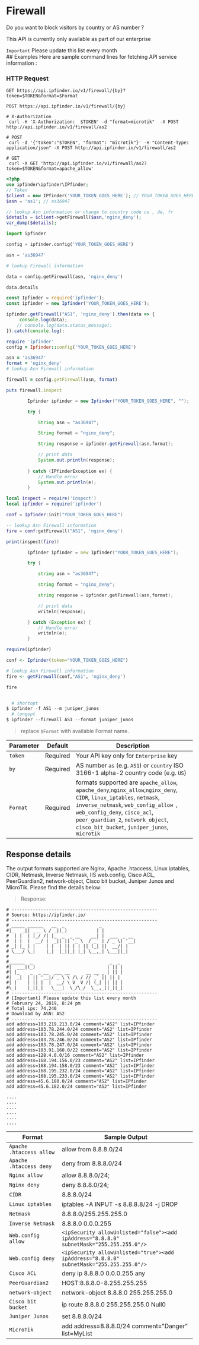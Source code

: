 # Firewall
Do you want to block visitors by country or  AS number ?

This API is currently only available as part of our enterprise


<aside class="notice">
<code>Important</code>  Please update this list every month
</aside>
## Examples
Here are sample command lines for fetching API service information :

### HTTP Request

`GET https://api.ipfinder.io/v1/firewall/{by}?token=$TOKEN&format=$Format`

`POST https://api.ipfinder.io/v1/firewall/{by}`

```shell
# X-Authorization
 curl -H 'X-Authorization:  $TOKEN' -d "format=microtik"  -X POST http://api.ipfinder.io/v1/firewall/as2

# POST
 curl -d '{"token":"$TOKEN", "format": "microtik"}' -H "Content-Type: application/json" -X POST http://api.ipfinder.io/v1/firewall/as2

# GET 
 curl -X GET 'http://api.ipfinder.io/v1/firewall/as2?token=$TOKEN&format=apache_allow'
```

```php
<?php
use ipfinder\ipfinder\IPfinder;
// Token
$client = new IPfinder('YOUR_TOKEN_GOES_HERE'); // YOUR_TOKEN_GOES_HERE
$asn = 'as1'; // as36947

// lookup Asn information or change to country code us , de, fr
$details = $client->getFirewall($asn,'nginx_deny');
var_dump($details);
```

```python
import ipfinder

config = ipfinder.config('YOUR_TOKEN_GOES_HERE')

asn = 'as36947'

# lookup Firewall information

data = config.getFirewall(asn, 'nginx_deny')

data.details
```

```javascript
const Ipfinder = require('ipfinder');
const ipfinder = new Ipfinder('YOUR_TOKEN_GOES_HERE');

ipfinder.getFirewall("AS1", 'nginx_deny').then(data => {
     console.log(data);
    // console.log(data.status_message);
}).catch(console.log);
```

```ruby
require 'ipfinder'
config = Ipfinder::config('YOUR_TOKEN_GOES_HERE')

asn = 'as36947'
format = 'nginx_deny'
# lookup Asn Firewall information

firewall = config.getFirewall(asn, format)

puts firewall.inspect
```

```java
        Ipfinder ipfinder = new Ipfinder("YOUR_TOKEN_GOES_HERE", "");

        try {

            String asn = "as36947";

            String format = "nginx_deny";

            String response = ipfinder.getFirewall(asn,format);

            // print data
            System.out.println(response);
            
        } catch (IPfinderException ex) {
            // Handle error
            System.out.println(e);
        }
```

```lua
local inspect = require('inspect')
local ipfinder = require('ipfinder')

conf = Ipfinder:init("YOUR_TOKEN_GOES_HERE")

-- lookup Asn Firewall information
fire = conf:getFirewall("AS1", 'nginx_deny')

print(inspect(fire))
```

```d
        Ipfinder ipfinder = new Ipfinder("YOUR_TOKEN_GOES_HERE");

        try {

            string asn = "as36947";

            string format = "nginx_deny";

            string response = ipfinder.getFirewall(asn,format);

            // print data
            writeln(response);

        } catch (Exception ex) {
            // Handle error
            writeln(e);
        }
```

```r
require(ipfinder)

conf <- Ipfinder(token="YOUR_TOKEN_GOES_HERE")

# lookup Asn Firewall information
fire <- getFirewall(conf,"AS1", 'nginx_deny')

fire
```

```powershell

  # shortopt
$ ipfinder -f AS1 --m juniper_junos
  # longopt
$ ipfinder --firewall AS1 --format juniper_junos

```

>  replace `$Format` with available Format name.

Parameter | Default | Description
--------- | ------- | -----------
`token`   | Required | Your API key only for `Enterprise` key
`by`      | Required | AS number `as` (e.g. `AS1`) or `country` ISO 3166-1 alpha-2 country code (e.g. `US`)
`Format`  | Required | formats supported are `apache_allow`, `apache_deny`,`nginx_allow`,`nginx_deny`, `CIDR`, `linux_iptables`, `netmask`, `inverse_netmask`, `web_config_allow `, `web_config_deny`, `cisco_acl`, `peer_guardian_2`, `network_object`, `cisco_bit_bucket`, `juniper_junos`, `microtik`


## Response  details
The output formats supported are Nginx, Apache .htaccess, Linux iptables, CIDR, Netmask, Inverse Netmask, IIS web.config, Cisco ACL, PeerGuardian2, network-object, Cisco bit bucket, Juniper Junos and MicroTik. Please find the details below:

>  Response:

```
# -------------------------------------------------------
# Source: https://ipfinder.io/
# -------------------------------------------------------
# _____ ______   __  _             _
#|_   _|| ___ \ / _|(_)           | |
#  | |  | |_/ /| |_  _  _ __    __| |  ___  _ __
#  | |  |  __/ |  _|| || '_ \  / _` | / _ \| '__|
# _| |_ | |    | |  | || | | || (_| ||  __/| |
# \___/ \_|    |_|  |_||_| |_| \__,_| \___||_|
#
#______  _                             _  _
#|  ___|(_)                           | || |
#| |_    _  _ __  ___ __      __ __ _ | || |
#|  _|  | || '__|/ _ \ \ /\ / // _` || || |
#| |    | || |  |  __/ \ V  V /| (_| || || |
#\_|    |_||_|   \___|  \_/\_/  \__,_||_||_|
# -------------------------------------------------------
# [Important] Please update this list every month
# February 24, 2019, 8:24 pm
# Total ips: 74,240
# Download by ASN: AS2
# -------------------------------------------------------
add address=103.219.213.0/24 comment="AS2" list=IPfinder
add address=103.78.244.0/24 comment="AS2" list=IPfinder
add address=103.78.245.0/24 comment="AS2" list=IPfinder
add address=103.78.246.0/24 comment="AS2" list=IPfinder
add address=103.78.247.0/24 comment="AS2" list=IPfinder
add address=103.91.160.0/22 comment="AS2" list=IPfinder
add address=128.4.0.0/16 comment="AS2" list=IPfinder
add address=168.194.156.0/23 comment="AS2" list=IPfinder
add address=168.194.158.0/23 comment="AS2" list=IPfinder
add address=168.195.232.0/24 comment="AS2" list=IPfinder
add address=168.195.233.0/24 comment="AS2" list=IPfinder
add address=45.6.180.0/24 comment="AS2" list=IPfinder
add address=45.6.182.0/24 comment="AS2" list=IPfinder

....
....
....
....
....
....
```

Format                   | Sample Output
---------                |  -----------          |
`Apache .htaccess allow `| allow from 8.8.8.0/24 |
`Apache .htaccess deny  `| deny from 8.8.8.0/24  |
`Nginx allow`            | allow 8.8.8.0/24;     |
`Nginx deny`             | deny 8.8.8.0/24;      |
`CIDR`                   | 8.8.8.0/24            |
`Linux iptables `        | iptables -A INPUT -s 8.8.8.8/24 -j DROP  |
`Netmask`                | 8.8.8.0/255.255.255.0 |
`Inverse Netmask  `      | 8.8.8.0 0.0.0.255     |
`Web.config allow `      | `<ipSecurity allowUnlisted="false"><add ipAddress="8.8.8.0" subnetMask="255.255.255.0"/>` |
`Web.config deny  `      | `<ipSecurity allowUnlisted="true"><add ipAddress="8.8.8.0" subnetMask="255.255.255.0"/>` |
`Cisco ACL  `            | deny ip 8.8.8.0 0.0.0.255 any |
`PeerGuardian2  `        | HOST:8.8.8.0-8.255.255.255    |
`network-object `        | network-object 8.8.8.0 255.255.255.0 |
`Cisco bit bucket `      | ip route 8.8.8.0 255.255.255.0 Null0 |
`Juniper Junos  `        | set 8.8.8.0/24                       |
`MicroTik `              | add address=8.8.8.0/24 comment="Danger" list=MyList  |
